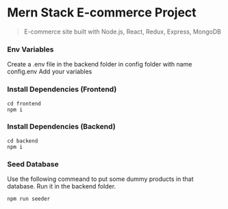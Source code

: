 # Mern Stack E-commerce Project

> E-commerce site built with Node.js, React, Redux, Express, MongoDB

### Env Variables

Create a .env file in the backend folder in config folder with name config.env
Add your variables 

### Install Dependencies (Frontend)

```
cd frontend
npm i
```

### Install Dependencies (Backend)

```
cd backend
npm i
```

### Seed Database

Use the following commeand to put some dummy products in that database.
Run it in the backend folder.

```
npm run seeder
```